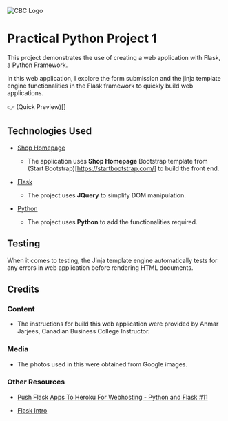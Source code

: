 ![CBC Logo](https://canadianbusinesscollege.com/wp-content/uploads/2020/09/CBC-New-Logo-Website.png)

# Practical Python Project 1

This project demonstrates the use of creating a web application with Flask, a Python Framework. 

In this web application, I explore the form submission and the jinja template engine functionalities in the Flask framework to quickly build web applications.

👉 (Quick Preview)[]
 
## Technologies Used

- [Shop Homepage](https://startbootstrap.com/template/shop-homepage)
    - The application uses **Shop Homepage** Bootstrap template from (Start Bootstrap)[https://startbootstrap.com/] to build the front end.

- [Flask](https://flask.palletsprojects.com/en/2.0.x/quickstart/)
    - The project uses **JQuery** to simplify DOM manipulation.

- [Python](https://www.python.org/doc/)
    - The project uses **Python** to add the functionalities required.


## Testing

When it comes to testing, the Jinja template engine automatically tests for any errors in web application before rendering HTML documents.

## Credits

### Content
- The instructions for build this web application were provided by Anmar Jarjees, Canadian Business College Instructor.

### Media
- The photos used in this were obtained from Google images.

### Other Resources 
- [Push Flask Apps To Heroku For Webhosting - Python and Flask #11](https://www.youtube.com/watch?v=Li0Abz-KT78)

- [Flask Intro](https://github.com/anmarjarjees/flask-intro)

